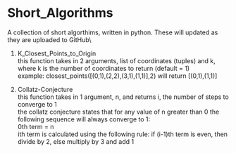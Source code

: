 # Short_Algorithms
A collection of short algorthims, written in python. These will updated as they are uploaded to GitHub\

1) K_Closest_Points_to_Origin\
   this function takes in 2 arguments, list of coordinates (tuples) and k, where k is the number of coordinates to return (default = 1)\
   example: closest_points([(0,1),(2,2),(3,1),(1,1)],2) will return [(0,1),(1,1)]
  
2) Collatz-Conjecture\
   this function takes in 1 argument, n, and returns i, the number of steps to converge to 1\
   the collatz conjecture states that for any value of n greater than 0 the following sequence will always converge to 1:\
   0th term = n\
   ith term is calculated using the following rule: if (i-1)th term is even, then divide by 2, else multiply by 3 and add 1
